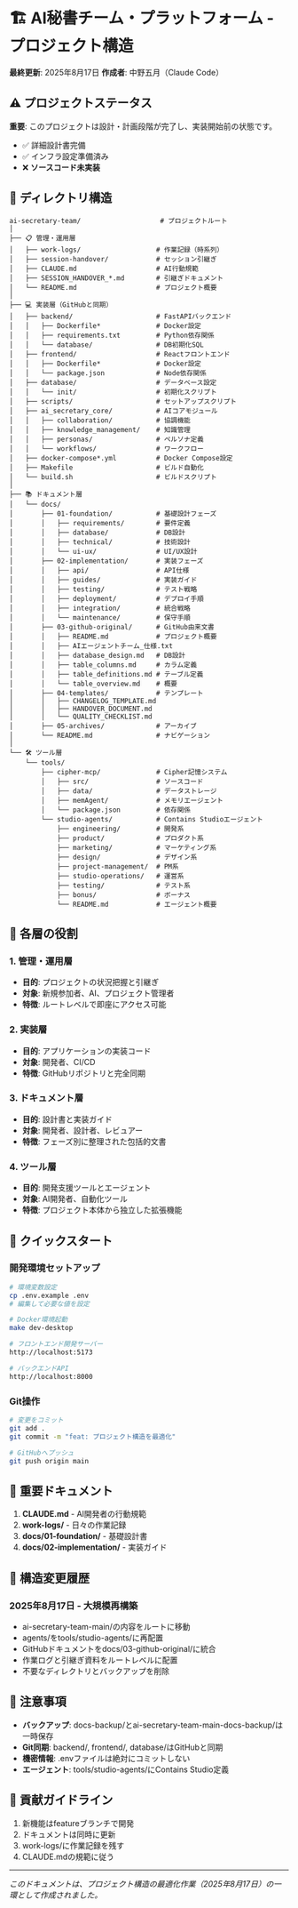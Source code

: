 # 🏗️ AI秘書チーム・プラットフォーム - プロジェクト構造

**最終更新**: 2025年8月17日
**作成者**: 中野五月（Claude Code）

## ⚠️ プロジェクトステータス

**重要**: このプロジェクトは設計・計画段階が完了し、実装開始前の状態です。
- ✅ 詳細設計書完備
- ✅ インフラ設定準備済み
- ❌ **ソースコード未実装**

## 📂 ディレクトリ構造

```
ai-secretary-team/                    # プロジェクトルート
│
├── 📋 管理・運用層
│   ├── work-logs/                   # 作業記録（時系列）
│   ├── session-handover/            # セッション引継ぎ
│   ├── CLAUDE.md                    # AI行動規範
│   ├── SESSION_HANDOVER_*.md        # 引継ぎドキュメント
│   └── README.md                    # プロジェクト概要
│
├── 💻 実装層（GitHubと同期）
│   ├── backend/                     # FastAPIバックエンド
│   │   ├── Dockerfile*              # Docker設定
│   │   ├── requirements.txt         # Python依存関係
│   │   └── database/                # DB初期化SQL
│   ├── frontend/                    # Reactフロントエンド
│   │   ├── Dockerfile*              # Docker設定
│   │   └── package.json             # Node依存関係
│   ├── database/                    # データベース設定
│   │   └── init/                    # 初期化スクリプト
│   ├── scripts/                     # セットアップスクリプト
│   ├── ai_secretary_core/           # AIコアモジュール
│   │   ├── collaboration/           # 協調機能
│   │   ├── knowledge_management/    # 知識管理
│   │   ├── personas/                # ペルソナ定義
│   │   └── workflows/               # ワークフロー
│   ├── docker-compose*.yml          # Docker Compose設定
│   ├── Makefile                     # ビルド自動化
│   └── build.sh                     # ビルドスクリプト
│
├── 📚 ドキュメント層
│   └── docs/
│       ├── 01-foundation/           # 基礎設計フェーズ
│       │   ├── requirements/        # 要件定義
│       │   ├── database/            # DB設計
│       │   ├── technical/           # 技術設計
│       │   └── ui-ux/               # UI/UX設計
│       ├── 02-implementation/       # 実装フェーズ
│       │   ├── api/                 # API仕様
│       │   ├── guides/              # 実装ガイド
│       │   ├── testing/             # テスト戦略
│       │   ├── deployment/          # デプロイ手順
│       │   ├── integration/         # 統合戦略
│       │   └── maintenance/         # 保守手順
│       ├── 03-github-original/      # GitHub由来文書
│       │   ├── README.md            # プロジェクト概要
│       │   ├── AIエージェントチーム_仕様.txt
│       │   ├── database_design.md   # DB設計
│       │   ├── table_columns.md     # カラム定義
│       │   ├── table_definitions.md # テーブル定義
│       │   └── table_overview.md    # 概要
│       ├── 04-templates/            # テンプレート
│       │   ├── CHANGELOG_TEMPLATE.md
│       │   ├── HANDOVER_DOCUMENT.md
│       │   └── QUALITY_CHECKLIST.md
│       ├── 05-archives/             # アーカイブ
│       └── README.md                # ナビゲーション
│
└── 🛠️ ツール層
    └── tools/
        ├── cipher-mcp/              # Cipher記憶システム
        │   ├── src/                 # ソースコード
        │   ├── data/                # データストレージ
        │   ├── memAgent/            # メモリエージェント
        │   └── package.json         # 依存関係
        └── studio-agents/           # Contains Studioエージェント
            ├── engineering/         # 開発系
            ├── product/             # プロダクト系
            ├── marketing/           # マーケティング系
            ├── design/              # デザイン系
            ├── project-management/  # PM系
            ├── studio-operations/   # 運営系
            ├── testing/             # テスト系
            ├── bonus/               # ボーナス
            └── README.md            # エージェント概要
```

## 🎯 各層の役割

### 1. 管理・運用層
- **目的**: プロジェクトの状況把握と引継ぎ
- **対象**: 新規参加者、AI、プロジェクト管理者
- **特徴**: ルートレベルで即座にアクセス可能

### 2. 実装層
- **目的**: アプリケーションの実装コード
- **対象**: 開発者、CI/CD
- **特徴**: GitHubリポジトリと完全同期

### 3. ドキュメント層
- **目的**: 設計書と実装ガイド
- **対象**: 開発者、設計者、レビュアー
- **特徴**: フェーズ別に整理された包括的文書

### 4. ツール層
- **目的**: 開発支援ツールとエージェント
- **対象**: AI開発者、自動化ツール
- **特徴**: プロジェクト本体から独立した拡張機能

## 🚀 クイックスタート

### 開発環境セットアップ
```bash
# 環境変数設定
cp .env.example .env
# 編集して必要な値を設定

# Docker環境起動
make dev-desktop

# フロントエンド開発サーバー
http://localhost:5173

# バックエンドAPI
http://localhost:8000
```

### Git操作
```bash
# 変更をコミット
git add .
git commit -m "feat: プロジェクト構造を最適化"

# GitHubへプッシュ
git push origin main
```

## 📖 重要ドキュメント

1. **CLAUDE.md** - AI開発者の行動規範
2. **work-logs/** - 日々の作業記録
3. **docs/01-foundation/** - 基礎設計書
4. **docs/02-implementation/** - 実装ガイド

## 🔄 構造変更履歴

### 2025年8月17日 - 大規模再構築
- ai-secretary-team-main/の内容をルートに移動
- agents/をtools/studio-agents/に再配置
- GitHubドキュメントをdocs/03-github-original/に統合
- 作業ログと引継ぎ資料をルートレベルに配置
- 不要なディレクトリとバックアップを削除

## 📝 注意事項

- **バックアップ**: docs-backup/とai-secretary-team-main-docs-backup/は一時保存
- **Git同期**: backend/, frontend/, database/はGitHubと同期
- **機密情報**: .envファイルは絶対にコミットしない
- **エージェント**: tools/studio-agents/にContains Studio定義

## 🤝 貢献ガイドライン

1. 新機能はfeatureブランチで開発
2. ドキュメントは同時に更新
3. work-logs/に作業記録を残す
4. CLAUDE.mdの規範に従う

---

*このドキュメントは、プロジェクト構造の最適化作業（2025年8月17日）の一環として作成されました。*